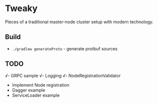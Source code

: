 # Tweaky

Pieces of a traditional master-node cluster setup with modern technology.

## Build

- `./gradlew generateProto` - generate protbuf sources


## TODO

√- GRPC sample
√- Logging
√- NodeRegistrationValidator
- Implement Node registration
- Dagger example
- ServiceLoader example